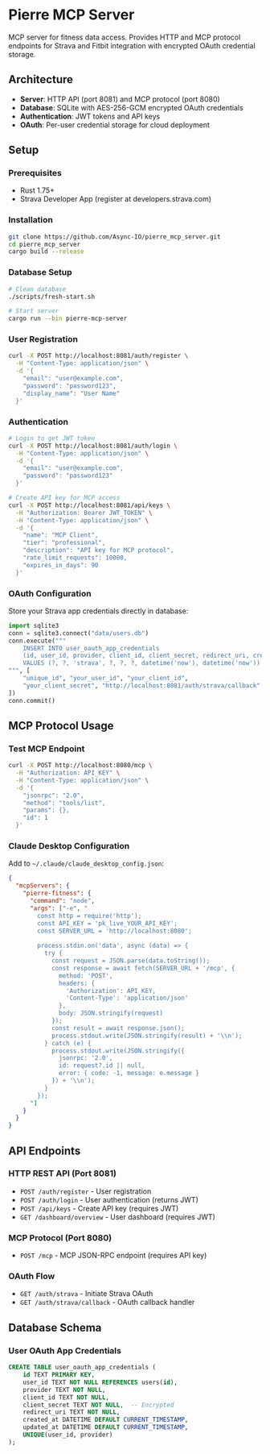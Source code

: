 # Pierre MCP Server

MCP server for fitness data access. Provides HTTP and MCP protocol endpoints for Strava and Fitbit integration with encrypted OAuth credential storage.

## Architecture

- **Server**: HTTP API (port 8081) and MCP protocol (port 8080)
- **Database**: SQLite with AES-256-GCM encrypted OAuth credentials
- **Authentication**: JWT tokens and API keys
- **OAuth**: Per-user credential storage for cloud deployment

## Setup

### Prerequisites

- Rust 1.75+
- Strava Developer App (register at developers.strava.com)

### Installation

```bash
git clone https://github.com/Async-IO/pierre_mcp_server.git
cd pierre_mcp_server
cargo build --release
```

### Database Setup

```bash
# Clean database
./scripts/fresh-start.sh

# Start server
cargo run --bin pierre-mcp-server
```

### User Registration

```bash
curl -X POST http://localhost:8081/auth/register \
  -H "Content-Type: application/json" \
  -d '{
    "email": "user@example.com",
    "password": "password123",
    "display_name": "User Name"
  }'
```

### Authentication

```bash
# Login to get JWT token
curl -X POST http://localhost:8081/auth/login \
  -H "Content-Type: application/json" \
  -d '{
    "email": "user@example.com",
    "password": "password123"
  }'

# Create API key for MCP access
curl -X POST http://localhost:8081/api/keys \
  -H "Authorization: Bearer JWT_TOKEN" \
  -H "Content-Type: application/json" \
  -d '{
    "name": "MCP Client",
    "tier": "professional",
    "description": "API key for MCP protocol",
    "rate_limit_requests": 10000,
    "expires_in_days": 90
  }'
```

### OAuth Configuration

Store your Strava app credentials directly in database:

```python
import sqlite3
conn = sqlite3.connect("data/users.db")
conn.execute("""
    INSERT INTO user_oauth_app_credentials 
    (id, user_id, provider, client_id, client_secret, redirect_uri, created_at, updated_at)
    VALUES (?, ?, 'strava', ?, ?, ?, datetime('now'), datetime('now'))
""", [
    "unique_id", "your_user_id", "your_client_id", 
    "your_client_secret", "http://localhost:8081/auth/strava/callback"
])
conn.commit()
```

## MCP Protocol Usage

### Test MCP Endpoint

```bash
curl -X POST http://localhost:8080/mcp \
  -H "Authorization: API_KEY" \
  -H "Content-Type: application/json" \
  -d '{
    "jsonrpc": "2.0",
    "method": "tools/list",
    "params": {},
    "id": 1
  }'
```

### Claude Desktop Configuration

Add to `~/.claude/claude_desktop_config.json`:

```json
{
  "mcpServers": {
    "pierre-fitness": {
      "command": "node",
      "args": ["-e", "
        const http = require('http');
        const API_KEY = 'pk_live_YOUR_API_KEY';
        const SERVER_URL = 'http://localhost:8080';
        
        process.stdin.on('data', async (data) => {
          try {
            const request = JSON.parse(data.toString());
            const response = await fetch(SERVER_URL + '/mcp', {
              method: 'POST',
              headers: {
                'Authorization': API_KEY,
                'Content-Type': 'application/json'
              },
              body: JSON.stringify(request)
            });
            const result = await response.json();
            process.stdout.write(JSON.stringify(result) + '\\n');
          } catch (e) {
            process.stdout.write(JSON.stringify({
              jsonrpc: '2.0',
              id: request?.id || null,
              error: { code: -1, message: e.message }
            }) + '\\n');
          }
        });
      "]
    }
  }
}
```

## API Endpoints

### HTTP REST API (Port 8081)

- `POST /auth/register` - User registration
- `POST /auth/login` - User authentication (returns JWT)
- `POST /api/keys` - Create API key (requires JWT)
- `GET /dashboard/overview` - User dashboard (requires JWT)

### MCP Protocol (Port 8080)

- `POST /mcp` - MCP JSON-RPC endpoint (requires API key)

### OAuth Flow

- `GET /auth/strava` - Initiate Strava OAuth
- `GET /auth/strava/callback` - OAuth callback handler

## Database Schema

### User OAuth App Credentials

```sql
CREATE TABLE user_oauth_app_credentials (
    id TEXT PRIMARY KEY,
    user_id TEXT NOT NULL REFERENCES users(id),
    provider TEXT NOT NULL,
    client_id TEXT NOT NULL,
    client_secret TEXT NOT NULL,  -- Encrypted
    redirect_uri TEXT NOT NULL,
    created_at DATETIME DEFAULT CURRENT_TIMESTAMP,
    updated_at DATETIME DEFAULT CURRENT_TIMESTAMP,
    UNIQUE(user_id, provider)
);
```
